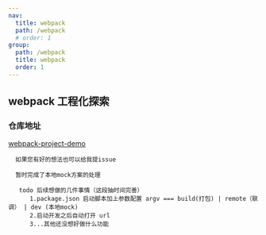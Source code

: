 ```yaml
---
nav:
  title: webpack
  path: /webpack
  # order: 1
group:
  path: /webpack
  title: webpack
  order: 1
---
```


## webpack 工程化探索

### 仓库地址

[webpack-project-demo](https://github.com/chengjianguo1/webpack-project-demo)

```
  如果您有好的想法也可以给我提issue
```

```
  暂时完成了本地mock方案的处理

   todo 后续想做的几件事情（这段抽时间完善）
      1.package.json 启动脚本加上参数配置 argv === build(打包) | remote（联调） | dev (本地mock)
      2.启动开发之后自动打开 url
      3...其他还没想好做什么功能
```
